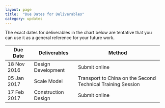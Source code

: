 ```yaml
---
layout: page
title:  "Due Dates for Deliverables"
category: updates
---
```


The exact dates for deliverables in the chart below are tentative that you can use it as a general reference for your future work.

<table class="table table-striped">
	<thead>
		<tr>
			<th>Due Date</th>
			<th>Deliverables</th>
			<th>Method</th>
		</tr>
	</thead>
	<tbody>
		<tr>
			<td>18 Nov 2016</td>
			<td>Design Development</td>
			<td>Submit online</td>
		</tr>
		<tr>
			<td>05 Jan 2017</td>
			<td>Scale Model</td>
			<td>Transport to China on the Second Technical Training Session</td>
		</tr>
		<tr>
			<td>17 Feb 2017</td>
			<td>Construction Design</td>
			<td>Submit online</td>
		</tr>
	</tbody>
</table>